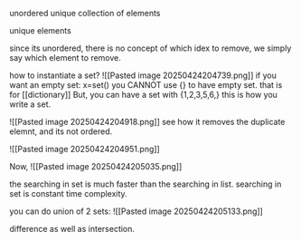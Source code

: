 unordered unique collection of elements

unique elements

since its unordered, there is no concept of which idex to remove, we simply say which element to remove.

how to instantiate a set?
![[Pasted image 20250424204739.png]]
if you want an empty set: x=set()
you CANNOT use {} to have empty set. that is for [[dictionary]]
But, you can have a set with {1,2,3,5,6,} this is how you write a set.

![[Pasted image 20250424204918.png]]
see how it removes the duplicate elemnt, and its not ordered.


![[Pasted image 20250424204951.png]]



Now,
![[Pasted image 20250424205035.png]]

the searching in set is much faster than the searching in list.
searching in set is constant time complexity.




you can do union of 2 sets:
![[Pasted image 20250424205133.png]]

difference as well as intersection.


